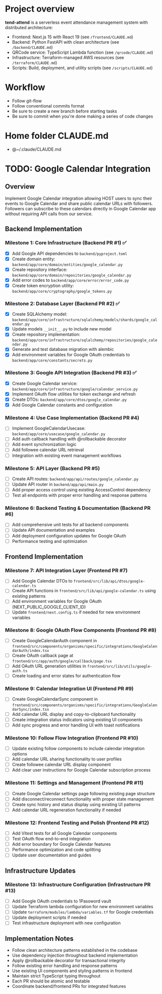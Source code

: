 # Project overview

**tend-attend** is a serverless event attendance management system with distributed architecture:

- Frontend: Next.js 15 with React 19 (see `/frontend/CLAUDE.md`)
- Backend: Python FastAPI with clean architecture (see `/backend/CLAUDE.md`)
- QRCode service: TypeScript Lambda function (see `/qrcode/CLAUDE.md`)
- Infrastructure: Terraform-managed AWS resources (see `/terraform/CLAUDE.md`)
- Scripts: Build, deployment, and utility scripts (see `/scripts/CLAUDE.md`)

# Workflow

- Follow git-flow
- Follow conventional commits format
- Be sure to create a new branch before starting tasks
- Be sure to commit when you're done making a series of code changes

# Home folder CLAUDE.md

- @~/.claude/CLAUDE.md

# TODO: Google Calendar Integration

## Overview

Implement Google Calendar integration allowing HOST users to sync their events to Google Calendar and share public calendar URLs with followers. Followers can subscribe to these calendars directly in Google Calendar app without requiring API calls from our service.

## Backend Implementation

### Milestone 1: Core Infrastructure (Backend PR #1) ✅

- [x] Add Google API dependencies to `backend/pyproject.toml`
- [x] Create domain entity: `backend/app/core/domain/entities/google_calendar.py`
- [x] Create repository interface: `backend/app/core/domain/repositories/google_calendar.py`
- [x] Add error codes to `backend/app/core/error/error_code.py`
- [x] Create token encryption utility: `backend/app/core/cryptography/google_tokens.py`

### Milestone 2: Database Layer (Backend PR #2) ✅

- [x] Create SQLAlchemy model: `backend/app/core/infrastructure/sqlalchemy/models/shards/google_calendar.py`
- [x] Update models `__init__.py` to include new model
- [x] Create repository implementation: `backend/app/core/infrastructure/sqlalchemy/repositories/google_calendar.py`
- [x] Generate and test database migration with alembic
- [x] Add environment variables for Google OAuth credentials to `backend/app/core/constants/secrets.py`

### Milestone 3: Google API Integration (Backend PR #3) ✅

- [x] Create Google Calendar service: `backend/app/core/infrastructure/google/calendar_service.py`
- [x] Implement OAuth flow utilities for token exchange and refresh
- [x] Create DTOs: `backend/app/core/dtos/google_calendar.py`
- [x] Add Google Calendar constants and configuration

### Milestone 4: Use Case Implementation (Backend PR #4)

- [ ] Implement GoogleCalendarUsecase: `backend/app/core/usecase/google_calendar.py`
- [ ] Add auth callback handling with @rollbackable decorator
- [ ] Add event synchronization logic
- [ ] Add followee calendar URL retrieval
- [ ] Integration with existing event management workflows

### Milestone 5: API Layer (Backend PR #5)

- [ ] Create API routes: `backend/app/api/routes/google_calendar.py`
- [ ] Update API router in `backend/app/api/main.py`
- [ ] Add proper access control using existing AccessControl dependency
- [ ] Test all endpoints with proper error handling and response patterns

### Milestone 6: Backend Testing & Documentation (Backend PR #6)

- [ ] Add comprehensive unit tests for all backend components
- [ ] Update API documentation and examples
- [ ] Add deployment configuration updates for Google OAuth
- [ ] Performance testing and optimization

## Frontend Implementation

### Milestone 7: API Integration Layer (Frontend PR #7)

- [ ] Add Google Calendar DTOs to `frontend/src/lib/api/dtos/google-calendar.ts`
- [ ] Create API functions in `frontend/src/lib/api/google-calendar.ts` using existing patterns
- [ ] Add environment variables for Google OAuth (NEXT_PUBLIC_GOOGLE_CLIENT_ID)
- [ ] Update `frontend/next.config.ts` if needed for new environment variables

### Milestone 8: Google OAuth Flow Components (Frontend PR #8)

- [ ] Create GoogleCalendarAuth component in `frontend/src/components/organisms/specific/integrations/GoogleCalendarAuth/index.tsx`
- [ ] Create OAuth callback page at `frontend/src/app/auth/google/callback/page.tsx`
- [ ] Add OAuth URL generation utilities in `frontend/src/lib/utils/google-auth.ts`
- [ ] Create loading and error states for authentication flow

### Milestone 9: Calendar Integration UI (Frontend PR #9)

- [ ] Create GoogleCalendarSync component in `frontend/src/components/organisms/specific/integrations/GoogleCalendarSync/index.tsx`
- [ ] Add calendar URL display and copy-to-clipboard functionality
- [ ] Create integration status indicators using existing UI components
- [ ] Add sync progress and error handling UI with toast notifications

### Milestone 10: Follow Flow Integration (Frontend PR #10)

- [ ] Update existing follow components to include calendar integration options
- [ ] Add calendar URL sharing functionality to user profiles
- [ ] Create followee calendar URL display component
- [ ] Add clear user instructions for Google Calendar subscription process

### Milestone 11: Settings and Management (Frontend PR #11)

- [ ] Create Google Calendar settings page following existing page structure
- [ ] Add disconnect/reconnect functionality with proper state management
- [ ] Create sync history and status display using existing UI patterns
- [ ] Add calendar URL regeneration functionality if needed

### Milestone 12: Frontend Testing and Polish (Frontend PR #12)

- [ ] Add Vitest tests for all Google Calendar components
- [ ] Test OAuth flow end-to-end integration
- [ ] Add error boundary for Google Calendar features
- [ ] Performance optimization and code splitting
- [ ] Update user documentation and guides

## Infrastructure Updates

### Milestone 13: Infrastructure Configuration (Infrastructure PR #13)

- [ ] Add Google OAuth credentials to 1Password vault
- [ ] Update Terraform lambda configuration for new environment variables
- [ ] Update `terraform/modules/lambda/variables.tf` for Google credentials
- [ ] Update deployment scripts if needed
- [ ] Test infrastructure deployment with new configuration

## Implementation Notes

- Follow clean architecture patterns established in the codebase
- Use dependency injection throughout backend implementation
- Apply @rollbackable decorator for transactional integrity
- Follow existing error handling and response patterns
- Use existing UI components and styling patterns in frontend
- Maintain strict TypeScript typing throughout
- Each PR should be atomic and testable
- Coordinate backend/frontend PRs for integrated features
